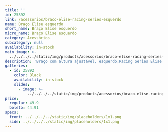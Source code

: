 ```yaml
---
title: ''
id: 25892
link: /acessorios/braco-elise-racing-series-esquerdo
name: Braço Elise esquerdo
short_name: Braço Elise esquerdo
micro_name: Braço Elise esquerdo
category: Acessórios
subcategory: null
availability: in-stock
main_image: >-
  ../../../../static/img/products/acessorios/braco-elise-racing-series-esquerdo/braco-elise-racing-series-esquerdo.jpg
description: 'Braço com altura ajustável, esquerdo,Racing Series Elise.'
galleries:
  - id: 25892
    color: Black
    availability: in-stock
    slides:
      - image: >-
          ../../../../static/img/products/acessorios/braco-elise-racing-series-esquerdo/braco-elise-racing-series-esquerdo.jpg
price:
  regular: 49.9
  boleto: 44.91
specs:
  front: ../../../../static/img/placeholders/1x1.png
  side: ../../../../static/img/placeholders/1x1.png
---
```


